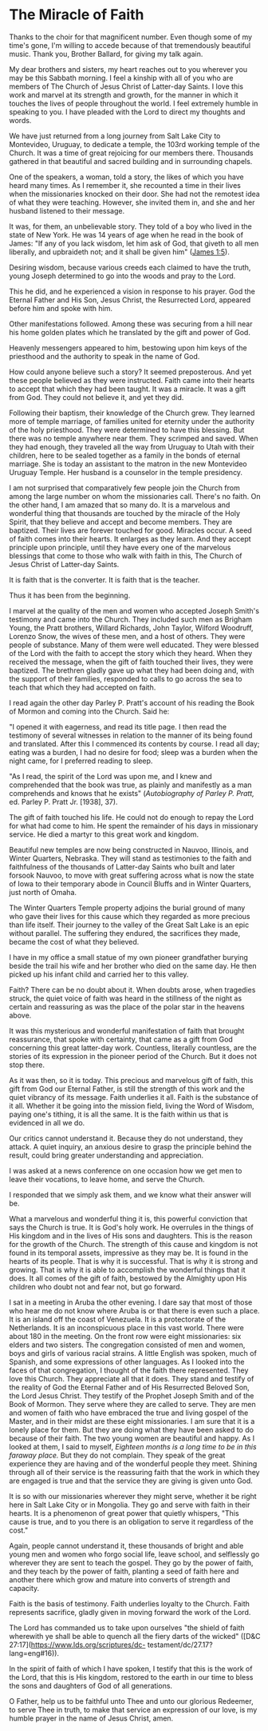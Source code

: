 # The Miracle of Faith

Thanks to the choir for that magnificent number. Even though some of my time's
gone, I'm willing to accede because of that tremendously beautiful music.
Thank you, Brother Ballard, for giving my talk again.

My dear brothers and sisters, my heart reaches out to you wherever you may be
this Sabbath morning. I feel a kinship with all of you who are members of The
Church of Jesus Christ of Latter-day Saints. I love this work and marvel at
its strength and growth, for the manner in which it touches the lives of
people throughout the world. I feel extremely humble in speaking to you. I
have pleaded with the Lord to direct my thoughts and words.

We have just returned from a long journey from Salt Lake City to Montevideo,
Uruguay, to dedicate a temple, the 103rd working temple of the Church. It was
a time of great rejoicing for our members there. Thousands gathered in that
beautiful and sacred building and in surrounding chapels.

One of the speakers, a woman, told a story, the likes of which you have heard
many times. As I remember it, she recounted a time in their lives when the
missionaries knocked on their door. She had not the remotest idea of what they
were teaching. However, she invited them in, and she and her husband listened
to their message.

It was, for them, an unbelievable story. They told of a boy who lived in the
state of New York. He was 14 years of age when he read in the book of James:
"If any of you lack wisdom, let him ask of God, that giveth to all men
liberally, and upbraideth not; and it shall be given him" ([James
1:5](https://www.lds.org/scriptures/nt/james/1.5?lang=eng#4)).

Desiring wisdom, because various creeds each claimed to have the truth, young
Joseph determined to go into the woods and pray to the Lord.

This he did, and he experienced a vision in response to his prayer. God the
Eternal Father and His Son, Jesus Christ, the Resurrected Lord, appeared
before him and spoke with him.

Other manifestations followed. Among these was securing from a hill near his
home golden plates which he translated by the gift and power of God.

Heavenly messengers appeared to him, bestowing upon him keys of the priesthood
and the authority to speak in the name of God.

How could anyone believe such a story? It seemed preposterous. And yet these
people believed as they were instructed. Faith came into their hearts to
accept that which they had been taught. It was a miracle. It was a gift from
God. They could not believe it, and yet they did.

Following their baptism, their knowledge of the Church grew. They learned more
of temple marriage, of families united for eternity under the authority of the
holy priesthood. They were determined to have this blessing. But there was no
temple anywhere near them. They scrimped and saved. When they had enough, they
traveled all the way from Uruguay to Utah with their children, here to be
sealed together as a family in the bonds of eternal marriage. She is today an
assistant to the matron in the new Montevideo Uruguay Temple. Her husband is a
counselor in the temple presidency.

I am not surprised that comparatively few people join the Church from among
the large number on whom the missionaries call. There's no faith. On the other
hand, I am amazed that so many do. It is a marvelous and wonderful thing that
thousands are touched by the miracle of the Holy Spirit, that they believe and
accept and become members. They are baptized. Their lives are forever touched
for good. Miracles occur. A seed of faith comes into their hearts. It enlarges
as they learn. And they accept principle upon principle, until they have every
one of the marvelous blessings that come to those who walk with faith in this,
The Church of Jesus Christ of Latter-day Saints.

It is faith that is the converter. It is faith that is the teacher.

Thus it has been from the beginning.

I marvel at the quality of the men and women who accepted Joseph Smith's
testimony and came into the Church. They included such men as Brigham Young,
the Pratt brothers, Willard Richards, John Taylor, Wilford Woodruff, Lorenzo
Snow, the wives of these men, and a host of others. They were people of
substance. Many of them were well educated. They were blessed of the Lord with
the faith to accept the story which they heard. When they received the
message, when the gift of faith touched their lives, they were baptized. The
brethren gladly gave up what they had been doing and, with the support of
their families, responded to calls to go across the sea to teach that which
they had accepted on faith.

I read again the other day Parley P. Pratt's account of his reading the Book
of Mormon and coming into the Church. Said he:

"I opened it with eagerness, and read its title page. I then read the
testimony of several witnesses in relation to the manner of its being found
and translated. After this I commenced its contents by course. I read all day;
eating was a burden, I had no desire for food; sleep was a burden when the
night came, for I preferred reading to sleep.

"As I read, the spirit of the Lord was upon me, and I knew and comprehended
that the book was true, as plainly and manifestly as a man comprehends and
knows that he exists" (_Autobiography of Parley P. Pratt,_ ed. Parley P. Pratt
Jr. [1938], 37).

The gift of faith touched his life. He could not do enough to repay the Lord
for what had come to him. He spent the remainder of his days in missionary
service. He died a martyr to this great work and kingdom.

Beautiful new temples are now being constructed in Nauvoo, Illinois, and
Winter Quarters, Nebraska. They will stand as testimonies to the faith and
faithfulness of the thousands of Latter-day Saints who built and later forsook
Nauvoo, to move with great suffering across what is now the state of Iowa to
their temporary abode in Council Bluffs and in Winter Quarters, just north of
Omaha.

The Winter Quarters Temple property adjoins the burial ground of many who gave
their lives for this cause which they regarded as more precious than life
itself. Their journey to the valley of the Great Salt Lake is an epic without
parallel. The suffering they endured, the sacrifices they made, became the
cost of what they believed.

I have in my office a small statue of my own pioneer grandfather burying
beside the trail his wife and her brother who died on the same day. He then
picked up his infant child and carried her to this valley.

Faith? There can be no doubt about it. When doubts arose, when tragedies
struck, the quiet voice of faith was heard in the stillness of the night as
certain and reassuring as was the place of the polar star in the heavens
above.

It was this mysterious and wonderful manifestation of faith that brought
reassurance, that spoke with certainty, that came as a gift from God
concerning this great latter-day work. Countless, literally countless, are the
stories of its expression in the pioneer period of the Church. But it does not
stop there.

As it was then, so it is today. This precious and marvelous gift of faith,
this gift from God our Eternal Father, is still the strength of this work and
the quiet vibrancy of its message. Faith underlies it all. Faith is the
substance of it all. Whether it be going into the mission field, living the
Word of Wisdom, paying one's tithing, it is all the same. It is the faith
within us that is evidenced in all we do.

Our critics cannot understand it. Because they do not understand, they attack.
A quiet inquiry, an anxious desire to grasp the principle behind the result,
could bring greater understanding and appreciation.

I was asked at a news conference on one occasion how we get men to leave their
vocations, to leave home, and serve the Church.

I responded that we simply ask them, and we know what their answer will be.

What a marvelous and wonderful thing it is, this powerful conviction that says
the Church is true. It is God's holy work. He overrules in the things of His
kingdom and in the lives of His sons and daughters. This is the reason for the
growth of the Church. The strength of this cause and kingdom is not found in
its temporal assets, impressive as they may be. It is found in the hearts of
its people. That is why it is successful. That is why it is strong and
growing. That is why it is able to accomplish the wonderful things that it
does. It all comes of the gift of faith, bestowed by the Almighty upon His
children who doubt not and fear not, but go forward.

I sat in a meeting in Aruba the other evening. I dare say that most of those
who hear me do not know where Aruba is or that there is even such a place. It
is an island off the coast of Venezuela. It is a protectorate of the
Netherlands. It is an inconspicuous place in this vast world. There were about
180 in the meeting. On the front row were eight missionaries: six elders and
two sisters. The congregation consisted of men and women, boys and girls of
various racial strains. A little English was spoken, much of Spanish, and some
expressions of other languages. As I looked into the faces of that
congregation, I thought of the faith there represented. They love this Church.
They appreciate all that it does. They stand and testify of the reality of God
the Eternal Father and of His Resurrected Beloved Son, the Lord Jesus Christ.
They testify of the Prophet Joseph Smith and of the Book of Mormon. They serve
where they are called to serve. They are men and women of faith who have
embraced the true and living gospel of the Master, and in their midst are
these eight missionaries. I am sure that it is a lonely place for them. But
they are doing what they have been asked to do because of their faith. The two
young women are beautiful and happy. As I looked at them, I said to myself,
_Eighteen months is a long time to be in this faraway place._ But they do not
complain. They speak of the great experience they are having and of the
wonderful people they meet. Shining through all of their service is the
reassuring faith that the work in which they are engaged is true and that the
service they are giving is given unto God.

It is so with our missionaries wherever they might serve, whether it be right
here in Salt Lake City or in Mongolia. They go and serve with faith in their
hearts. It is a phenomenon of great power that quietly whispers, "This cause
is true, and to you there is an obligation to serve it regardless of the
cost."

Again, people cannot understand it, these thousands of bright and able young
men and women who forgo social life, leave school, and selflessly go wherever
they are sent to teach the gospel. They go by the power of faith, and they
teach by the power of faith, planting a seed of faith here and another there
which grow and mature into converts of strength and capacity.

Faith is the basis of testimony. Faith underlies loyalty to the Church. Faith
represents sacrifice, gladly given in moving forward the work of the Lord.

The Lord has commanded us to take upon ourselves "the shield of faith
wherewith ye shall be able to quench all the fiery darts of the wicked"
([D&amp;C 27:17](https://www.lds.org/scriptures/dc-
testament/dc/27.17?lang=eng#16)).

In the spirit of faith of which I have spoken, I testify that this is the work
of the Lord, that this is His kingdom, restored to the earth in our time to
bless the sons and daughters of God of all generations.

O Father, help us to be faithful unto Thee and unto our glorious Redeemer, to
serve Thee in truth, to make that service an expression of our love, is my
humble prayer in the name of Jesus Christ, amen.

